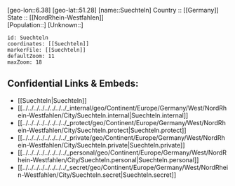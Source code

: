 ﻿---
location: [51.28,6.38] 
mapzoom: [7,12] 
mapmarker: city 
type: City
tags:
- geo/City


SpocWebEntityId: 34715
isDeleted: false
confidential: public

---
[geo-lon::6.38] 
[geo-lat::51.28] 
[name::Suechteln] 
Country :: [[Germany]]  
State :: [[NordRhein-Westfahlen]]  
[Population::] 
[Unknown::] 


```leaflet
id: Suechteln
coordinates: [[Suechteln]] 
markerFile: [[Suechteln]] 
defaultZoom: 11 
maxZoom: 18
```


## Confidential Links & Embeds: 
- [[Suechteln|Suechteln]]  
- [[../../../../../../../../_internal/geo/Continent/Europe/Germany/West/NordRhein-Westfahlen/City/Suechteln.internal|Suechteln.internal]] 
- [[../../../../../../../../_protect/geo/Continent/Europe/Germany/West/NordRhein-Westfahlen/City/Suechteln.protect|Suechteln.protect]] 
- [[../../../../../../../../_private/geo/Continent/Europe/Germany/West/NordRhein-Westfahlen/City/Suechteln.private|Suechteln.private]] 
- [[../../../../../../../../_personal/geo/Continent/Europe/Germany/West/NordRhein-Westfahlen/City/Suechteln.personal|Suechteln.personal]] 
- [[../../../../../../../../_secret/geo/Continent/Europe/Germany/West/NordRhein-Westfahlen/City/Suechteln.secret|Suechteln.secret]] 
